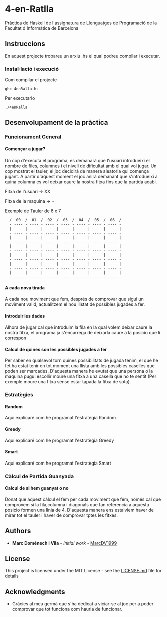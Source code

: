 # 4-en-Ratlla
Pràctica de Haskell de l'assignatura de Llenguatges de Programació de la Facultat d'Informàtica de Barcelona

## Instruccions

En aquest projecte trobareu un arxiu .hs el qual podreu compilar i executar.

### Instal·lació i execució

Com compilar el projecte

```
ghc 4enRalla.hs
```

Per executarlo

```
./4enRalla
```

## Desenvolupament de la pràctica

### Funcionament General

#### Començar a jugar?

Un cop d'executa el programa, es demanarà que l'usuari introdueixi el nombre de files, columnes i el nivell de dificultat amb el qual vol jugar. Un cop mostrat el tauler, el joc decidirà de manera aleatoria qui comença jugant. A partir d'aquest moment el joc anirà demanant que s'introdueixi a quina columna es vol deixar caure la nostra fitxa fins que la partida acabi.

Fitxa de l'usuari -> XX

Fitxa de la maquina -> ··

Exemple de Tauler de 6 x 7

```
  /  00  /  01  /  02  /  03  /  04  /  05  /  06  /
  - ---- - ---- - ---- - ---- - ---- - ---- - ---- -
  |      |      |      |      |      |      |      |
  - ---- - ---- - ---- - ---- - ---- - ---- - ---- -
  |      |      |      |      |      |      |      |
  - ---- - ---- - ---- - ---- - ---- - ---- - ---- -
  |      |      |      |      |      |      |      |
  - ---- - ---- - ---- - ---- - ---- - ---- - ---- -
  |      |      |      |      |      |      |      |
  - ---- - ---- - ---- - ---- - ---- - ---- - ---- -
  |      |      |      |      |      |      |      |
  - ---- - ---- - ---- - ---- - ---- - ---- - ---- -
  |      |      |      |      |      |      |      |
  - ---- - ---- - ---- - ---- - ---- - ---- - ---- -
```


#### A cada nova tirada
A cada nou moviment que fem, després de comprovar que sigui un moviment valid, actualitzem el nou llistat de possibles jugades a fer.

#### Introduir les dades
Alhora de jugar cal que introduim la fila en la qual volem deixar caure la nostra fitxa, el programa ja s'encarrega de deixarla caure a la posicio que li correspon

#### Calcul de quines son les possibles jugades a fer
Per saber en qualsevol torn quines possibilitats de jugada tenim, el que he fet ha estat tenir en tot moment una llista amb les possibles caselles que poden ser marcades. D'aquesta manera he evutat que una persona o la maquina pugui escollir moure una fitxa a una casella que no te sentit (Per exemple moure una fitxa sense estar tapada la fitxa de sota). 


### Estratègies

#### Random

Aquí explicaré com he programat l'estratègia Random

#### Greedy

Aquí explicaré com he programat l'estratègia Greedy

#### Smart

Aquí explicaré com he programat l'estratègia Smart

### Càlcul de Partida Guanyada

#### Calcul de si hem guanyat o no

Donat que aquest càlcul el fem per cada moviment que fem, només cal que comprovem si la fila,columna i diagonals que fan referencia a aquesta posicio formen una linia de 4. D'aquesta manera ens estalviem haver de mirar tot el tauler i haver de comprovar tptes les fitxes.






## Authors

* **Marc Domènech i Vila** - *Initial work* - [MarcDV1999](https://github.com/MarcDV1999)

## License

This project is licensed under the MIT License - see the [LICENSE.md](LICENSE.md) file for details

## Acknowledgments

* Gràcies al meu germà que s'ha dedicat a viciar-se al joc per a poder comprovar que tot funciona com hauria de funcionar.

